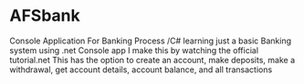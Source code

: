 # AFSbank
Console Application For Banking Process /C# learning
just a basic Banking system using .net Console app 
I make this by watching the official tutorial.net 
This has the option to create an account, make deposits, make a withdrawal, get account details, account balance, and all transactions
